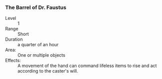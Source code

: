 ### The Barrel of Dr. Faustus
<dl>
<dt>Level</dt>
<dd>1</dd>
<dt>Range</dt>
<dd>Short</dd>
<dt>Duration</dt>
<dd>a quarter of an hour</dd>
<dt>Area:</dt>
<dd>One or multiple objects</dd>
<dt>Effects:</dt>
<dd>A movement of the hand can command lifeless items to rise and act according to the caster's will.</dd>
</dl>
